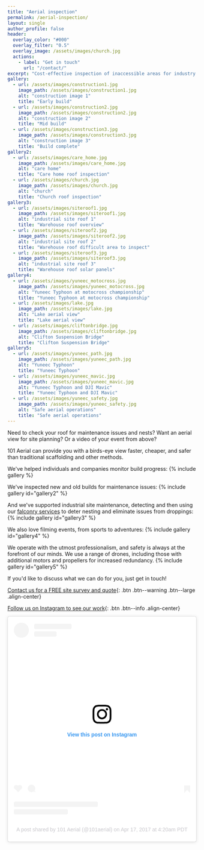 ```yaml
---
title: "Aerial inspection"
permalink: /aerial-inspection/
layout: single
author_profile: false
header:
  overlay_color: "#000"
  overlay_filter: "0.5"
  overlay_image: /assets/images/church.jpg
  actions:
    - label: "Get in touch"
      url: "/contact/"
excerpt: "Cost-effective inspection of inaccessible areas for industry and construction."
gallery:
  - url: /assets/images/construction1.jpg
    image_path: /assets/images/construction1.jpg
    alt: "construction image 1"
    title: "Early build"
  - url: /assets/images/construction2.jpg
    image_path: /assets/images/construction2.jpg
    alt: "construction image 2"
    title: "Mid build"
  - url: /assets/images/construction3.jpg
    image_path: /assets/images/construction3.jpg
    alt: "construction image 3"
    title: "Build complete"
gallery2:
  - url: /assets/images/care_home.jpg
    image_path: /assets/images/care_home.jpg
    alt: "care home"
    title: "Care home roof inspection"
  - url: /assets/images/church.jpg
    image_path: /assets/images/church.jpg
    alt: "church"
    title: "Church roof inspection"
gallery3:
  - url: /assets/images/siteroof1.jpg
    image_path: /assets/images/siteroof1.jpg
    alt: "industrial site roof 1"
    title: "Warehouse roof overview"
  - url: /assets/images/siteroof2.jpg
    image_path: /assets/images/siteroof2.jpg
    alt: "industrial site roof 2"
    title: "Warehouse roof difficult area to inspect"
  - url: /assets/images/siteroof3.jpg
    image_path: /assets/images/siteroof3.jpg
    alt: "industrial site roof 3"
    title: "Warehouse roof solar panels"
gallery4:
  - url: /assets/images/yuneec_motocross.jpg
    image_path: /assets/images/yuneec_motocross.jpg
    alt: "Yuneec Typhoon at motocross championship"
    title: "Yuneec Typhoon at motocross championship"
  - url: /assets/images/lake.jpg
    image_path: /assets/images/lake.jpg
    alt: "Lake aerial view"
    title: "Lake aerial view"
  - url: /assets/images/cliftonbridge.jpg
    image_path: /assets/images/cliftonbridge.jpg
    alt: "Clifton Suspension Bridge"
    title: "Clifton Suspension Bridge"
gallery5:
  - url: /assets/images/yuneec_path.jpg
    image_path: /assets/images/yuneec_path.jpg
    alt: "Yuneec Typhoon"
    title: "Yuneec Typhoon"
  - url: /assets/images/yuneec_mavic.jpg
    image_path: /assets/images/yuneec_mavic.jpg
    alt: "Yuneec Typhoon and DJI Mavic"
    title: "Yuneec Typhoon and DJI Mavic"
  - url: /assets/images/yuneec_safety.jpg
    image_path: /assets/images/yuneec_safety.jpg
    alt: "Safe aerial operations"
    title: "Safe aerial operations"
---
```


Need to check your roof for maintenance issues and nests? Want an aerial view for site planning? Or a video of your event from above?

101 Aerial can provide you with a birds-eye view faster, cheaper, and safer than traditional scaffolding and other methods.

We've helped individuals and companies monitor build progress:
{% include gallery %}

We've inspected new and old builds for maintenance issues:
{% include gallery id="gallery2" %}

And we've supported industrial site maintenance, detecting and then using our [falconry services](/bird-control/) to deter nesting and eliminate issues from droppings:
{% include gallery id="gallery3" %}

We also love filming events, from sports to adventures:
{% include gallery id="gallery4" %}

We operate with the utmost professionalism, and safety is always at the forefront of our minds. We use a range of drones, including those with additional motors and propellers for increased redundancy.
{% include gallery id="gallery5" %}

If you'd like to discuss what we can do for you, just get in touch!

[Contact us for a FREE site survey and quote](/contact/){: .btn .btn--warning .btn--large .align-center}

[Follow us on Instagram to see our work](https://instagram.com/101aerial/){: .btn .btn--info .align-center}

<center>
<blockquote class="instagram-media" data-instgrm-permalink="https://www.instagram.com/p/BS_AzxAgFpo/?utm_source=ig_embed&amp;utm_campaign=loading" data-instgrm-version="12" style=" background:#FFF; border:0; border-radius:3px; box-shadow:0 0 1px 0 rgba(0,0,0,0.5),0 1px 10px 0 rgba(0,0,0,0.15); margin: 1px; max-width:540px; min-width:326px; padding:0; width:99.375%; width:-webkit-calc(100% - 2px); width:calc(100% - 2px);"><div style="padding:16px;"> <a href="https://www.instagram.com/p/BS_AzxAgFpo/?utm_source=ig_embed&amp;utm_campaign=loading" style=" background:#FFFFFF; line-height:0; padding:0 0; text-align:center; text-decoration:none; width:100%;" target="_blank"> <div style=" display: flex; flex-direction: row; align-items: center;"> <div style="background-color: #F4F4F4; border-radius: 50%; flex-grow: 0; height: 40px; margin-right: 14px; width: 40px;"></div> <div style="display: flex; flex-direction: column; flex-grow: 1; justify-content: center;"> <div style=" background-color: #F4F4F4; border-radius: 4px; flex-grow: 0; height: 14px; margin-bottom: 6px; width: 100px;"></div> <div style=" background-color: #F4F4F4; border-radius: 4px; flex-grow: 0; height: 14px; width: 60px;"></div></div></div><div style="padding: 19% 0;"></div> <div style="display:block; height:50px; margin:0 auto 12px; width:50px;"><svg width="50px" height="50px" viewBox="0 0 60 60" version="1.1" xmlns="https://www.w3.org/2000/svg" xmlns:xlink="https://www.w3.org/1999/xlink"><g stroke="none" stroke-width="1" fill="none" fill-rule="evenodd"><g transform="translate(-511.000000, -20.000000)" fill="#000000"><g><path d="M556.869,30.41 C554.814,30.41 553.148,32.076 553.148,34.131 C553.148,36.186 554.814,37.852 556.869,37.852 C558.924,37.852 560.59,36.186 560.59,34.131 C560.59,32.076 558.924,30.41 556.869,30.41 M541,60.657 C535.114,60.657 530.342,55.887 530.342,50 C530.342,44.114 535.114,39.342 541,39.342 C546.887,39.342 551.658,44.114 551.658,50 C551.658,55.887 546.887,60.657 541,60.657 M541,33.886 C532.1,33.886 524.886,41.1 524.886,50 C524.886,58.899 532.1,66.113 541,66.113 C549.9,66.113 557.115,58.899 557.115,50 C557.115,41.1 549.9,33.886 541,33.886 M565.378,62.101 C565.244,65.022 564.756,66.606 564.346,67.663 C563.803,69.06 563.154,70.057 562.106,71.106 C561.058,72.155 560.06,72.803 558.662,73.347 C557.607,73.757 556.021,74.244 553.102,74.378 C549.944,74.521 548.997,74.552 541,74.552 C533.003,74.552 532.056,74.521 528.898,74.378 C525.979,74.244 524.393,73.757 523.338,73.347 C521.94,72.803 520.942,72.155 519.894,71.106 C518.846,70.057 518.197,69.06 517.654,67.663 C517.244,66.606 516.755,65.022 516.623,62.101 C516.479,58.943 516.448,57.996 516.448,50 C516.448,42.003 516.479,41.056 516.623,37.899 C516.755,34.978 517.244,33.391 517.654,32.338 C518.197,30.938 518.846,29.942 519.894,28.894 C520.942,27.846 521.94,27.196 523.338,26.654 C524.393,26.244 525.979,25.756 528.898,25.623 C532.057,25.479 533.004,25.448 541,25.448 C548.997,25.448 549.943,25.479 553.102,25.623 C556.021,25.756 557.607,26.244 558.662,26.654 C560.06,27.196 561.058,27.846 562.106,28.894 C563.154,29.942 563.803,30.938 564.346,32.338 C564.756,33.391 565.244,34.978 565.378,37.899 C565.522,41.056 565.552,42.003 565.552,50 C565.552,57.996 565.522,58.943 565.378,62.101 M570.82,37.631 C570.674,34.438 570.167,32.258 569.425,30.349 C568.659,28.377 567.633,26.702 565.965,25.035 C564.297,23.368 562.623,22.342 560.652,21.575 C558.743,20.834 556.562,20.326 553.369,20.18 C550.169,20.033 549.148,20 541,20 C532.853,20 531.831,20.033 528.631,20.18 C525.438,20.326 523.257,20.834 521.349,21.575 C519.376,22.342 517.703,23.368 516.035,25.035 C514.368,26.702 513.342,28.377 512.574,30.349 C511.834,32.258 511.326,34.438 511.181,37.631 C511.035,40.831 511,41.851 511,50 C511,58.147 511.035,59.17 511.181,62.369 C511.326,65.562 511.834,67.743 512.574,69.651 C513.342,71.625 514.368,73.296 516.035,74.965 C517.703,76.634 519.376,77.658 521.349,78.425 C523.257,79.167 525.438,79.673 528.631,79.82 C531.831,79.965 532.853,80.001 541,80.001 C549.148,80.001 550.169,79.965 553.369,79.82 C556.562,79.673 558.743,79.167 560.652,78.425 C562.623,77.658 564.297,76.634 565.965,74.965 C567.633,73.296 568.659,71.625 569.425,69.651 C570.167,67.743 570.674,65.562 570.82,62.369 C570.966,59.17 571,58.147 571,50 C571,41.851 570.966,40.831 570.82,37.631"></path></g></g></g></svg></div><div style="padding-top: 8px;"> <div style=" color:#3897f0; font-family:Arial,sans-serif; font-size:14px; font-style:normal; font-weight:550; line-height:18px;"> View this post on Instagram</div></div><div style="padding: 12.5% 0;"></div> <div style="display: flex; flex-direction: row; margin-bottom: 14px; align-items: center;"><div> <div style="background-color: #F4F4F4; border-radius: 50%; height: 12.5px; width: 12.5px; transform: translateX(0px) translateY(7px);"></div> <div style="background-color: #F4F4F4; height: 12.5px; transform: rotate(-45deg) translateX(3px) translateY(1px); width: 12.5px; flex-grow: 0; margin-right: 14px; margin-left: 2px;"></div> <div style="background-color: #F4F4F4; border-radius: 50%; height: 12.5px; width: 12.5px; transform: translateX(9px) translateY(-18px);"></div></div><div style="margin-left: 8px;"> <div style=" background-color: #F4F4F4; border-radius: 50%; flex-grow: 0; height: 20px; width: 20px;"></div> <div style=" width: 0; height: 0; border-top: 2px solid transparent; border-left: 6px solid #f4f4f4; border-bottom: 2px solid transparent; transform: translateX(16px) translateY(-4px) rotate(30deg)"></div></div><div style="margin-left: auto;"> <div style=" width: 0px; border-top: 8px solid #F4F4F4; border-right: 8px solid transparent; transform: translateY(16px);"></div> <div style=" background-color: #F4F4F4; flex-grow: 0; height: 12px; width: 16px; transform: translateY(-4px);"></div> <div style=" width: 0; height: 0; border-top: 8px solid #F4F4F4; border-left: 8px solid transparent; transform: translateY(-4px) translateX(8px);"></div></div></div> <div style="display: flex; flex-direction: column; flex-grow: 1; justify-content: center; margin-bottom: 24px;"> <div style=" background-color: #F4F4F4; border-radius: 4px; flex-grow: 0; height: 14px; margin-bottom: 6px; width: 224px;"></div> <div style=" background-color: #F4F4F4; border-radius: 4px; flex-grow: 0; height: 14px; width: 144px;"></div></div></a><p style=" color:#c9c8cd; font-family:Arial,sans-serif; font-size:14px; line-height:17px; margin-bottom:0; margin-top:8px; overflow:hidden; padding:8px 0 7px; text-align:center; text-overflow:ellipsis; white-space:nowrap;"><a href="https://www.instagram.com/p/BS_AzxAgFpo/?utm_source=ig_embed&amp;utm_campaign=loading" style=" color:#c9c8cd; font-family:Arial,sans-serif; font-size:14px; font-style:normal; font-weight:normal; line-height:17px; text-decoration:none;" target="_blank">A post shared by 101 Aerial (@101aerial)</a> on <time style=" font-family:Arial,sans-serif; font-size:14px; line-height:17px;" datetime="2017-04-17T11:20:34+00:00">Apr 17, 2017 at 4:20am PDT</time></p></div></blockquote> <script async src="//www.instagram.com/embed.js"></script></center>
